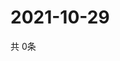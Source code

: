 # 2021-10-29
  共 0条

  <!-- BEGIN -->
  <!-- 最后更新时间Fri Oct 29 2021 16:05:59 GMT+0000 (Coordinated Universal Time) -->
  
  <!-- END -->
  
  